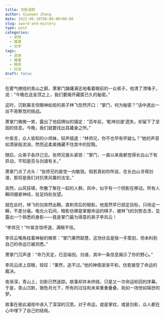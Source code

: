 ```yaml
---
title: 剑影迷踪
author: Xiaowen Zhang
date: 2022-06-18T08:00:00+08:00
slug: sword-and-mystery
type: post
categories:
  - 武侠
  - 推理
  - 文学
tags:
  - 武侠
  - 推理
  - 宿命
  - 对话
draft: false
---
```


在雾气缭绕的青山之巅，萧掌门踌躇满志地看着眼前的一众弟子。他清了清嗓子，说：“今晚在这金顶之上，我们要揭开藏匿已久的秘密。”

这时，沉默寡言但眼神如炬的弟子林飞忽然开口：“掌门，何为秘密？”话中透出一丝不易察觉的挑战。

萧掌门微微一笑，露出了他招牌似的镇定：“百年前，‘乾坤剑谱’遗失，却留下了坚固的信息。今晚，我们就要找出其藏身之所。”

叶紫言，众人皆知的小师妹，轻声插道：“林师兄，你不也早有怀疑么？”她的声音如清泉般流淌，然而这柔美掩藏不住其中的狡黠。

随后，众弟子各抒己见。张师兄眉头紧锁：“掌门，一直以来我都觉得长白山下有异动，不知是否与剑谱有关。”

萧掌门点了点头：“张师兄的直觉一向敏锐。倘若真如你所说，在长白山寻得剑谱，那将是我们对抗黑风寨的法宝。”

突然，山风狂啸，吹散了聚在一起的人群。风中，似乎有一个阴影在移动。所有人瞬间绷紧神经，驻足四处张望。

就在此时，林飞的剑突然出鞘，直刺背后的暗影。他竟然早已锁定目标，只待这一瞬，不差分毫。电光火石间，暗影仿佛是掌握命运的棋子，被林飞的剑势击溃，显露出一个熟悉的身影——竟是掌门最为得意的弟子李风云！

“李师兄！”叶紫言惊呼道，满眼不信。

李风云嘴角挂着神秘的微笑：“掌门果然聪慧，这场伏击是我一手策划，但未料到自己的命运已被洞悉。”

萧掌门沉声道：“命乃天定，已显端倪。剑谱，其中一条信息揭示了你的野心。”

李风云闭上双眼，轻叹：“果然，逃不过。”他的神情渐渐平和，仿若接受了命运的裁决。

夜渐深，青山上，剑影已然迷踪。故事却并未终结，只是又一次命运轮回的序幕。于是，青山沉默，银色月光下，所有的过往和未来重重叠叠，宛如一场恍如隔世的梦。

故事在彼此凝视中进入了深深的沉思。对于命运，或是掌纹，或是剑影，众人都在心中埋下了自己的结局。